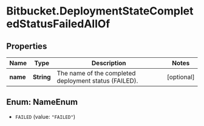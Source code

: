 # Bitbucket.DeploymentStateCompletedStatusFailedAllOf

## Properties

Name | Type | Description | Notes
------------ | ------------- | ------------- | -------------
**name** | **String** | The name of the completed deployment status (FAILED). | [optional] 



## Enum: NameEnum


* `FAILED` (value: `"FAILED"`)




